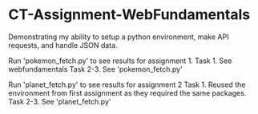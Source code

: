# CT-Assignment-WebFundamentals
Demonstrating my ability to setup a python environment, make API requests, and handle JSON data.

Run 'pokemon_fetch.py' to see results for assignment 1.
Task 1.
    See webfundamentals
Task 2-3.
    See 'pokemon_fetch.py'

Run 'planet_fetch.py' to see results for assignment 2
Task 1. 
    Reused the environment from first assignment as they required the same packages.
Task 2-3.
    See 'planet_fetch.py'